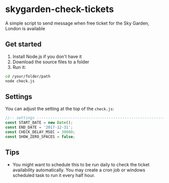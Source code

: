 # skygarden-check-tickets
A simple script to send message when free ticket for the Sky Garden, London is available

## Get started
1. Install Node.js if you don't have it
2. Download the source files to a folder
3. Run it:
```bash
cd /your/folder/path
node check.js
```

## Settings
You can adjust the setting at the top of the `check.js`:
```javascript
//-- settings ----------------------------------------------------------------------------------------
const START_DATE = new Date();
const END_DATE = '2017-12-31';
const CHECK_DELAY_MSEC = 30000;
const SHOW_ZERO_SPACES = false;
```

## Tips
* You might want to schedule this to be run daily to check the ticket availability automatically.  You may create a cron job or windows scheduled task to run it every half hour.

